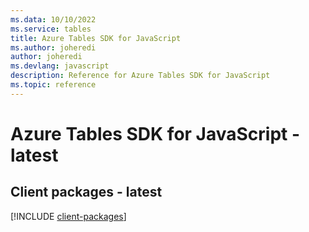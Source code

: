 ```yaml
---
ms.data: 10/10/2022
ms.service: tables
title: Azure Tables SDK for JavaScript
ms.author: joheredi
author: joheredi
ms.devlang: javascript
description: Reference for Azure Tables SDK for JavaScript
ms.topic: reference
---
```

# Azure Tables SDK for JavaScript - latest

## Client packages - latest
[!INCLUDE [client-packages](tables-client-index.md)]
